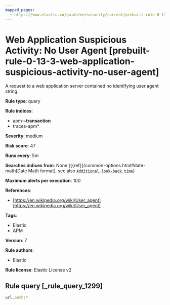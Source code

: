 ```yaml
---
mapped_pages:
  - https://www.elastic.co/guide/en/security/current/prebuilt-rule-0-13-3-web-application-suspicious-activity-no-user-agent.html
---
```


# Web Application Suspicious Activity: No User Agent [prebuilt-rule-0-13-3-web-application-suspicious-activity-no-user-agent]

A request to a web application server contained no identifying user agent string.

**Rule type**: query

**Rule indices**:

* apm-**-transaction**
* traces-apm*

**Severity**: medium

**Risk score**: 47

**Runs every**: 5m

**Searches indices from**: None ({{ref}}/common-options.html#date-math[Date Math format], see also [`Additional look-back time`](docs-content://solutions/security/detect-and-alert/create-detection-rule.md#rule-schedule))

**Maximum alerts per execution**: 100

**References**:

* [https://en.wikipedia.org/wiki/User_agent](https://en.wikipedia.org/wiki/User_agent)

**Tags**:

* Elastic
* APM

**Version**: 7

**Rule authors**:

* Elastic

**Rule license**: Elastic License v2

## Rule query [_rule_query_1299]

```js
url.path:*
```


